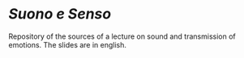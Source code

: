 # *Suono e Senso*

Repository of the sources of a lecture on sound and transmission of emotions.
The slides are in english.
